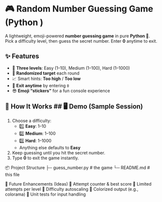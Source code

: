 # 🎮 Random Number Guessing Game (Python )

A lightweight, emoji-powered **number guessing game** in pure **Python 🐍**.  
Pick a difficulty level, then guess the secret number. Enter **0** anytime to exit.

## ✨ Features
- 🔢 **Three levels**: Easy (1–10), Medium (1–100), Hard (1–1000)
- 🤖 **Randomized target** each round
- 📈 Smart hints: **Too high** / **Too low**
- 🚪 **Exit anytime** by entering `0`
- 😎 **Emoji “stickers”** for a fun console experience

## 🧩 How It Works ## 🖥️ Demo (Sample Session)

1. Choose a difficulty:
   - 1️⃣ **Easy**: 1–10  
   - 2️⃣ **Medium**: 1–100  
   - 3️⃣ **Hard**: 1–1000  
   - Anything else defaults to **Easy**
2. Keep guessing until you hit the secret number.
3. Type **0** to exit the game instantly.

📦 Project Structure
├─ guess_number.py   # the game
└─ README.md         # this file

🧭 Future Enhancements (Ideas)
🧮 Attempt counter & best score
🔐 Limited attempts per level
📝 Difficulty autoscaling
🌈 Colorized output (e.g., colorama)
🧪 Unit tests for input handling

